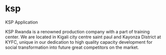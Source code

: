 # ksp
KSP Application

KSP Rwanda is a renowned production company with a part of training center. We are located in Kigali city centre saint paul and Kayonza District at KYFC, unique in our dedication to high quality capacity development for social transformation into future great competitors on the market.
